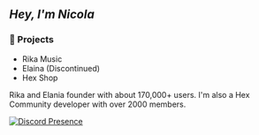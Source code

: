 ## *Hey, I'm Nicola*

### 🎉 Projects
* Rika Music
* Elaina (Discontinued)
* Hex Shop 

Rika and Elania founder with about 170,000+ users. I'm also a Hex Community developer with over 2000 members.

[![Discord Presence](https://lanyard.cnrad.dev/api/775208966719275029)](https://discord.com/users/775208966719275029)
